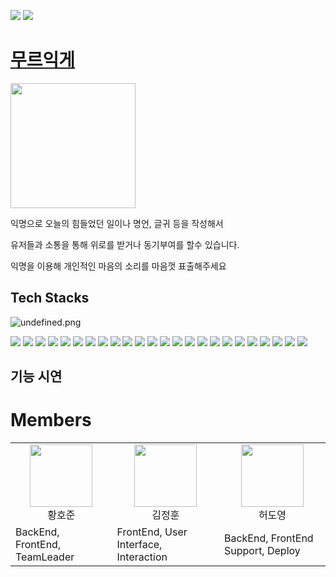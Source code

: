 ![](https://img.shields.io/badge/Project-MellowBoard-brightgreen)
![](https://img.shields.io/badge/Team-DBDBDEEP-blue)

# <a href="https://www.mellowboard.xyz" target="_blank">무르익게</a>
<img src="https://user-images.githubusercontent.com/16643184/137252489-8eb54862-54aa-4ba7-a9aa-8d108ca8d091.png" width='200'>


익명으로 오늘의 힘들었던 일이나 명언, 글귀 등을 작성해서

유저들과 소통을 통해 위로를 받거나 동기부여를 할수 있습니다.

익명을 이용해 개인적인 마음의 소리를 마음껏 표출해주세요


## Tech Stacks

![undefined.png](https://user-images.githubusercontent.com/83799934/135991881-6e691024-edb2-485c-9514-6f94ab0d5d07.png)

![](https://img.shields.io/badge/Front-React-green) ![](https://img.shields.io/badge/Front-Styled%20Components-lightgrey) ![](https://img.shields.io/badge/Front-Axios-orange) ![](https://img.shields.io/badge/Front-React%20Hooks-yellowgreen) ![](https://img.shields.io/badge/Front-React%20Router-orange) 
![](https://img.shields.io/badge/BackEnd-NodeJS-green) ![](https://img.shields.io/badge/BackEnd-Express.js-lightgrey) ![](https://img.shields.io/badge/BackEnd-Sequelize-blueviolet) ![](https://img.shields.io/badge/BackEnd-MySQL-blue) ![](https://img.shields.io/badge/BackEnd-JWT-important)
![](https://img.shields.io/badge/Deploy-AWS-red) ![](https://img.shields.io/badge/Deploy-AWS-red) ![](https://img.shields.io/badge/Deploy-Certificate%20Manger-lightgrey) ![](https://img.shields.io/badge/Deploy-Route53-inactive) ![](https://img.shields.io/badge/Deploy-S3-red) ![](https://img.shields.io/badge/Deploy-EC2-yellowgreen)
![](https://img.shields.io/badge/DevOps-GitHub-inactive) ![](https://img.shields.io/badge/DevOps-Jenkins-lightgrey) ![](https://img.shields.io/badge/DevOps-Figma-red) ![](https://img.shields.io/badge/DevOps-GitBook-success) ![](https://img.shields.io/badge/DevOps-Notion-lightgrey) ![](https://img.shields.io/badge/DevOps-Discord-yellowgreen) ![](https://img.shields.io/badge/DevOps-ESLint-red) ![](https://img.shields.io/badge/DevOps-Prettier-orange)

## 기능 시연


# Members

<table>
  <tr>
    <td align="center"><img src="https://user-images.githubusercontent.com/61819703/136003978-9c57d57a-182c-4376-8932-3cff38ef8f13.png" width="100"><br />황호준</td>
    <td align="center"><img src="https://user-images.githubusercontent.com/61819703/136006412-76e3faf1-1c2d-4b63-b502-813039d84fc1.png" width="100"><br />김정훈</td>
    <td align="center"><img src="https://user-images.githubusercontent.com/83799934/136011920-918b2aa3-c297-4e07-9225-6860aa49c0f4.png" width="100"><br />허도영</td>
  </tr>
  <tr>
    <td>BackEnd, FrontEnd, TeamLeader</td>
    <td>FrontEnd, User Interface, Interaction</td>
    <td>BackEnd, FrontEnd Support, Deploy</td>
  </tr>
</table>
